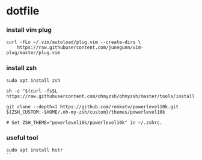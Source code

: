 # dotfile

### install vim plug
```
curl -fLo ~/.vim/autoload/plug.vim --create-dirs \
    https://raw.githubusercontent.com/junegunn/vim-plug/master/plug.vim
```

### install zsh
```
sudo apt install zsh

sh -c "$(curl -fsSL https://raw.githubusercontent.com/ohmyzsh/ohmyzsh/master/tools/install.sh)"

git clone --depth=1 https://github.com/romkatv/powerlevel10k.git ${ZSH_CUSTOM:-$HOME/.oh-my-zsh/custom}/themes/powerlevel10k

# Set ZSH_THEME="powerlevel10k/powerlevel10k" in ~/.zshrc.
```

### useful tool
```
sudo apt install hstr
``
